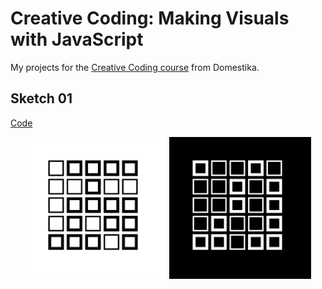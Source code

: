 # Creative Coding: Making Visuals with JavaScript
My projects for the [Creative Coding course](https://www.domestika.org/en/courses/2729-creative-coding-making-visuals-with-javascript) from Domestika.

## Sketch 01
[Code](./sketches/sketch-01.js)

<p align="center">
  <img src="./sketches/output/01/white.png" alt="sketch white" width="45%">
  <img src="./sketches/output/01/black.png" alt="sketch black" width="45%">
</p>
